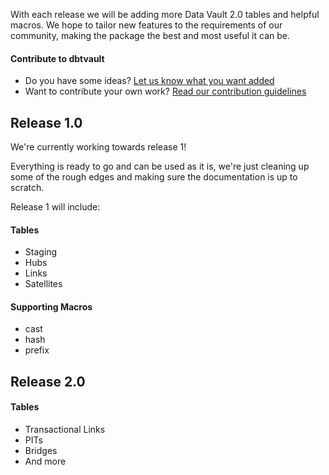 With each release we will be adding more Data Vault 2.0 tables and helpful macros.
We hope to tailor new features to the requirements of our community, making the package 
the best and most useful it can be.

#### Contribute to dbtvault

- Do you have some ideas? [Let us know what you want added](https://github.com/Datavault-UK/dbtvault/issues)
- Want to contribute your own work? [Read our contribution guidelines](https://github.com/Datavault-UK/dbtvault/blob/master/CONTRIBUTING.md)

## Release 1.0

We're currently working towards release 1! 

Everything is ready to go and can be used as it is, we're just cleaning up some of the rough edges and making sure the 
documentation is up to scratch.

Release 1 will include:

#### Tables

- Staging
- Hubs
- Links
- Satellites     

#### Supporting Macros

- cast
- hash
- prefix

## Release 2.0

#### Tables

- Transactional Links
- PITs
- Bridges
- And more
